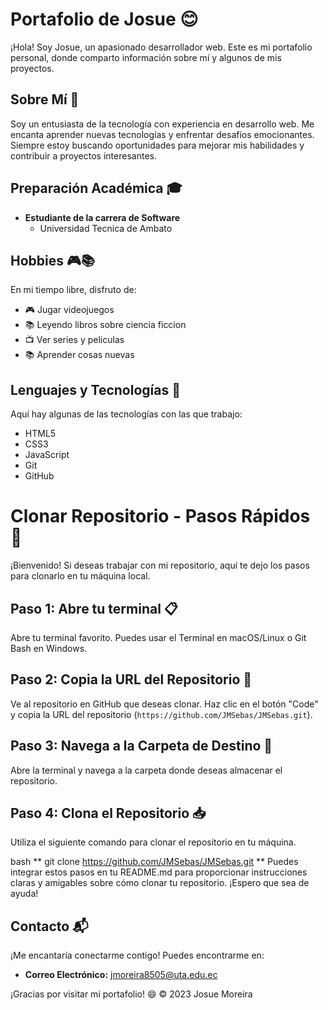 # Portafolio de Josue 😊

¡Hola! Soy Josue, un apasionado desarrollador web. Este es mi portafolio personal, donde comparto información sobre mí y algunos de mis proyectos. 

## Sobre Mí 🚀

Soy un entusiasta de la tecnología con experiencia en desarrollo web. Me encanta aprender nuevas tecnologías y enfrentar desafíos emocionantes. Siempre estoy buscando oportunidades para mejorar mis habilidades y contribuir a proyectos interesantes.

## Preparación Académica 🎓

- **Estudiante de la carrera de Software**
  - Universidad Tecnica de Ambato


## Hobbies 🎮📚

En mi tiempo libre, disfruto de:

- 🎮 Jugar videojuegos
- 📚 Leyendo libros sobre ciencia ficcion
- 📺 Ver series y peliculas
- 📚 Aprender cosas nuevas

## Lenguajes y Tecnologías 🚀

Aquí hay algunas de las tecnologías con las que trabajo:

- HTML5
- CSS3
- JavaScript
- Git
- GitHub

# Clonar Repositorio - Pasos Rápidos 🚀

¡Bienvenido! Si deseas trabajar con mi repositorio, aquí te dejo los pasos para clonarlo en tu máquina local.

## Paso 1: Abre tu terminal 📋

Abre tu terminal favorito. Puedes usar el Terminal en macOS/Linux o Git Bash en Windows.

## Paso 2: Copia la URL del Repositorio 📂

Ve al repositorio en GitHub que deseas clonar.
Haz clic en el botón "Code" y copia la URL del repositorio (`https://github.com/JMSebas/JMSebas.git`).

## Paso 3: Navega a la Carpeta de Destino 📂

Abre la terminal y navega a la carpeta donde deseas almacenar el repositorio.

## Paso 4: Clona el Repositorio 📥

Utiliza el siguiente comando para clonar el repositorio en tu máquina.

bash
** git clone https://github.com/JMSebas/JMSebas.git **
Puedes integrar estos pasos en tu README.md para proporcionar instrucciones claras y amigables sobre cómo clonar tu repositorio. ¡Espero que sea de ayuda!


## Contacto 📬

¡Me encantaría conectarme contigo! Puedes encontrarme en:

- **Correo Electrónico:** jmoreira8505@uta.edu.ec

¡Gracias por visitar mi portafolio! 😄
© 2023 Josue Moreira
